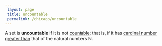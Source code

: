 ```yaml
---
 layout: page
 title: uncountable
 permalink: /chicago/uncountable
---
```

A set is **uncountable** if it is not [countable](https://mathgloss.github.io/MathGloss/chicago/countable); that is, if it has [cardinal number](https://mathgloss.github.io/MathGloss/chicago/cardinal_number) [greater than](https://mathgloss.github.io/MathGloss/chicago/Cantor-Schroeder-Bernstein_theorem) that of the natural numbers $\mathbb N$. 